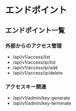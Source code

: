 # エンドポイント

## エンドポイント一覧

### 外部からのアクセス管理
- /api/v1/access/list
- /api/v1/access/ip/list
- /api/v1/access/ip/add
- /api/v1/access/ip/delete

### アクセスキー関連
- /api/v1/admin/key-generate
- /api/v1/admin/key-terminate